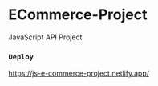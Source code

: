 # ECommerce-Project
 JavaScript API Project

 ### `Deploy`
 https://js-e-commerce-project.netlify.app/
